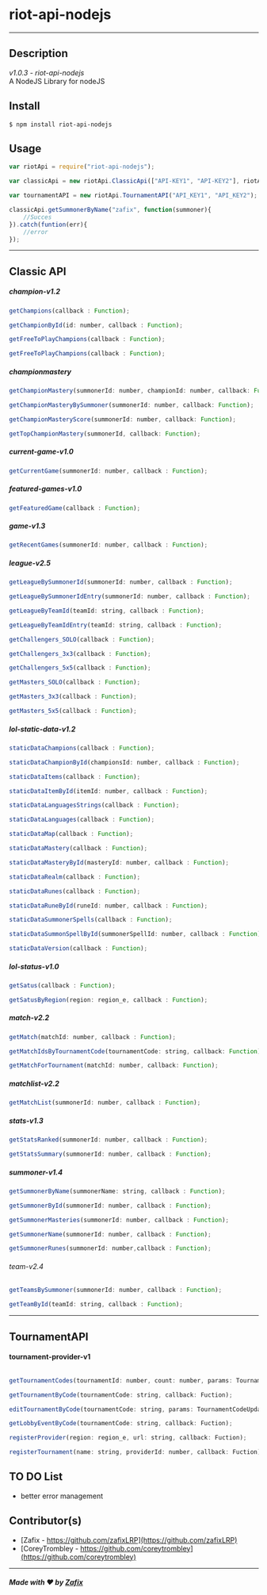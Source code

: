 # **riot-api-nodejs**
<hr>

## Description
*v1.0.3 - riot-api-nodejs*<br>
A NodeJS Library for nodeJS

## Install

    $ npm install riot-api-nodejs

## Usage
```javascript
var riotApi = require("riot-api-nodejs");

var classicApi = new riotApi.ClassicApi(["API-KEY1", "API-KEY2"], riotApi.region_e.EUW);

var tournamentAPI = new riotApi.TournamentAPI("API_KEY1", "API_KEY2");

classicApi.getSummonerByName("zafix", function(summoner){
    //Succes
}).catch(funtion(err){
    //error
});
```
<hr>

## Classic API

##### champion-v1.2
```javascript
getChampions(callback : Function);

getChampionById(id: number, callback : Function);

getFreeToPlayChampions(callback : Function);

getFreeToPlayChampions(callback : Function);
```
##### championmastery
```javascript
getChampionMastery(summonerId: number, championId: number, callback: Function);

getChampionMasteryBySummoner(summonerId: number, callback: Function);

getChampionMasteryScore(summonerId: number, callback: Function);

getTopChampionMastery(summonerId, callback: Function);
```
##### current-game-v1.0
```javascript
getCurrentGame(summonerId: number, callback : Function);
```
##### featured-games-v1.0
```javascript
getFeaturedGame(callback : Function);
```
##### game-v1.3
```javascript
getRecentGames(summonerId: number, callback : Function);
```
##### league-v2.5
```javascript
getLeagueBySummonerId(summonerId: number, callback : Function);

getLeagueBySummonerIdEntry(summonerId: number, callback : Function);

getLeagueByTeamId(teamId: string, callback : Function);

getLeagueByTeamIdEntry(teamId: string, callback : Function);

getChallengers_SOLO(callback : Function);

getChallengers_3x3(callback : Function);

getChallengers_5x5(callback : Function);

getMasters_SOLO(callback : Function);

getMasters_3x3(callback : Function);

getMasters_5x5(callback : Function);
```
##### lol-static-data-v1.2
```javascript
staticDataChampions(callback : Function);

staticDataChampionById(championsId: number, callback : Function);

staticDataItems(callback : Function);

staticDataItemById(itemId: number, callback : Function);

staticDataLanguagesStrings(callback : Function);

staticDataLanguages(callback : Function);

staticDataMap(callback : Function);

staticDataMastery(callback : Function);

staticDataMasteryById(masteryId: number, callback : Function);

staticDataRealm(callback : Function);

staticDataRunes(callback : Function);

staticDataRuneById(runeId: number, callback : Function);

staticDataSummonerSpells(callback : Function);

staticDataSummonSpellById(summonerSpellId: number, callback : Function);

staticDataVersion(callback : Function);
```
##### lol-status-v1.0
```javascript
getSatus(callback : Function);

getSatusByRegion(region: region_e, callback : Function);
```
##### match-v2.2
```javascript
getMatch(matchId: number, callback : Function);

getMatchIdsByTournamentCode(tournamentCode: string, callback: Function);

getMatchForTournament(matchId: number, callback: Function);
```
##### matchlist-v2.2
```javascript
getMatchList(summonerId: number, callback : Function);
```
##### stats-v1.3
```javascript
getStatsRanked(summonerId: number, callback : Function);

getStatsSummary(summonerId: number, callback : Function);
```
##### summoner-v1.4
```javascript
getSummonerByName(summonerName: string, callback : Function);

getSummonerById(summonerId: number, callback : Function);

getSummonerMasteries(summonerId: number, callback : Function);

getSummonerName(summonerId: number, callback : Function);

getSummonerRunes(summonerId: number,callback : Function);
```
###### team-v2.4
```javascript
getTeamsBySummoner(summonerId: number, callback : Function);

getTeamById(teamId: string, callback : Function);
```
<hr>

## TournamentAPI

#### tournament-provider-v1

```javascript

getTournamentCodes(tournamentId: number, count: number, params: TournamentCodeParameters, callback: Fuction);

getTournamentByCode(tournamentCode: string, callback: Fuction);

editTournamentByCode(tournamentCode: string, params: TournamentCodeUpdateParameters, callback: Fuction);

getLobbyEventByCode(tournamentCode: string, callback: Fuction);

registerProvider(region: region_e, url: string, callback: Fuction);

registerTournament(name: string, providerId: number, callback: Fuction);

```

## TO DO List

* better error management

## Contributor(s)
- [Zafix - https://github.com/zafixLRP](https://github.com/zafixLRP)
- [CoreyTrombley - https://github.com/coreytrombley](https://github.com/coreytrombley)

<hr>

##### Made with ♥ by [Zafix](https://github.com/zafixLRP)
